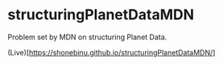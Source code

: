 # structuringPlanetDataMDN
Problem set by MDN on structuring Planet Data.

(Live)[https://shonebinu.github.io/structuringPlanetDataMDN/]
